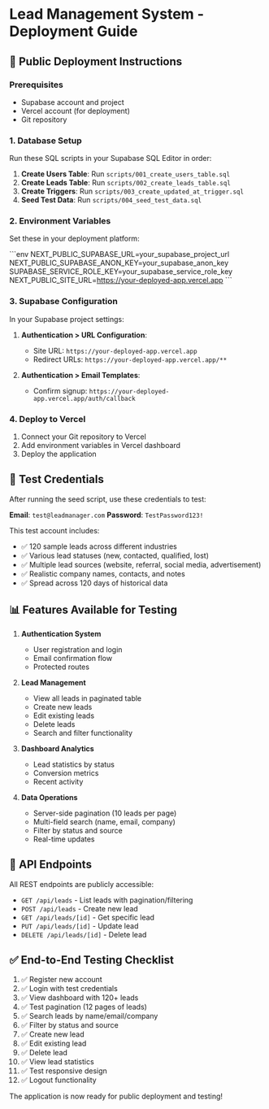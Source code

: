 # Lead Management System - Deployment Guide

## 🚀 Public Deployment Instructions

### Prerequisites
- Supabase account and project
- Vercel account (for deployment)
- Git repository

### 1. Database Setup
Run these SQL scripts in your Supabase SQL Editor in order:

1. **Create Users Table**: Run `scripts/001_create_users_table.sql`
2. **Create Leads Table**: Run `scripts/002_create_leads_table.sql`  
3. **Create Triggers**: Run `scripts/003_create_updated_at_trigger.sql`
4. **Seed Test Data**: Run `scripts/004_seed_test_data.sql`

### 2. Environment Variables
Set these in your deployment platform:

\`\`\`env
NEXT_PUBLIC_SUPABASE_URL=your_supabase_project_url
NEXT_PUBLIC_SUPABASE_ANON_KEY=your_supabase_anon_key
SUPABASE_SERVICE_ROLE_KEY=your_supabase_service_role_key
NEXT_PUBLIC_SITE_URL=https://your-deployed-app.vercel.app
\`\`\`

### 3. Supabase Configuration
In your Supabase project settings:

1. **Authentication > URL Configuration**:
   - Site URL: `https://your-deployed-app.vercel.app`
   - Redirect URLs: `https://your-deployed-app.vercel.app/**`

2. **Authentication > Email Templates**:
   - Confirm signup: `https://your-deployed-app.vercel.app/auth/callback`

### 4. Deploy to Vercel
1. Connect your Git repository to Vercel
2. Add environment variables in Vercel dashboard
3. Deploy the application

## 🧪 Test Credentials

After running the seed script, use these credentials to test:

**Email**: `test@leadmanager.com`
**Password**: `TestPassword123!`

This test account includes:
- ✅ 120 sample leads across different industries
- ✅ Various lead statuses (new, contacted, qualified, lost)
- ✅ Multiple lead sources (website, referral, social media, advertisement)
- ✅ Realistic company names, contacts, and notes
- ✅ Spread across 120 days of historical data

## 📊 Features Available for Testing

1. **Authentication System**
   - User registration and login
   - Email confirmation flow
   - Protected routes

2. **Lead Management**
   - View all leads in paginated table
   - Create new leads
   - Edit existing leads
   - Delete leads
   - Search and filter functionality

3. **Dashboard Analytics**
   - Lead statistics by status
   - Conversion metrics
   - Recent activity

4. **Data Operations**
   - Server-side pagination (10 leads per page)
   - Multi-field search (name, email, company)
   - Filter by status and source
   - Real-time updates

## 🔗 API Endpoints

All REST endpoints are publicly accessible:

- `GET /api/leads` - List leads with pagination/filtering
- `POST /api/leads` - Create new lead
- `GET /api/leads/[id]` - Get specific lead
- `PUT /api/leads/[id]` - Update lead
- `DELETE /api/leads/[id]` - Delete lead

## ✅ End-to-End Testing Checklist

1. ✅ Register new account
2. ✅ Login with test credentials
3. ✅ View dashboard with 120+ leads
4. ✅ Test pagination (12 pages of leads)
5. ✅ Search leads by name/email/company
6. ✅ Filter by status and source
7. ✅ Create new lead
8. ✅ Edit existing lead
9. ✅ Delete lead
10. ✅ View lead statistics
11. ✅ Test responsive design
12. ✅ Logout functionality

The application is now ready for public deployment and testing!

